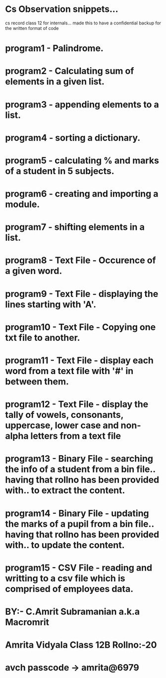 # Cs Observation snippets... 

cs record class 12 for internals... made this to have a confidential backup for the written format of code

# program1   - Palindrome.
# program2   - Calculating sum of elements in a given list.
# program3   - appending elements to a list.
# program4   - sorting a dictionary.
# program5   - calculating % and marks of a student in 5 subjects.
# program6   - creating and importing a module.
# program7   - shifting elements in a list.
# program8   - Text File - Occurence of a given word.
# program9   - Text File - displaying the lines starting with 'A'.
# program10  - Text File - Copying one txt file to another.
# program11  - Text File - display each word from a text file with '#' in between them.
# program12  - Text File - display the tally of vowels, consonants, uppercase, lower case and non-alpha letters from a text file 
# program13  - Binary File - searching the info of a student from a bin file.. having that rollno has been provided with.. to extract the content.
# program14  - Binary File - updating the marks of a pupil from a bin file.. having that rollno has been provided with.. to update the content.
# program15  - CSV File - reading and writting to a csv file which is comprised of employees data.
# 
# BY:- C.Amrit Subramanian a.k.a Macromrit
# Amrita Vidyala Class 12B Rollno:-20
# avch passcode -> amrita@6979
